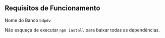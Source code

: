 ## Requisitos de Funcionamento

Nome do Banco `bdpdv`

Não esqueça de executar `npm install` para baixar todas as dependências.

